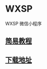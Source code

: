 # WXSP
WXSP 微信小程序

<h2>
<a id="简易教程" class="anchor" href="#%E7%AE%80%E6%98%93%E6%95%99%E7%A8%8B" aria-hidden="true"><span aria-hidden="true" class="octicon octicon-link"></span></a><a href="https://mp.weixin.qq.com/debug/wxadoc/dev/?t=1476197480996">简易教程</a>
</h2>

<h2>
<a id="下载地址" class="anchor" href="#%E4%B8%8B%E8%BD%BD%E5%9C%B0%E5%9D%80" aria-hidden="true"><span aria-hidden="true" class="octicon octicon-link"></span></a><a href="https://mp.weixin.qq.com/debug/wxadoc/dev/devtools/download.html?t=1474887501214">下载地址</a>
</h2>

